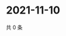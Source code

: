 # 2021-11-10

共 0 条

<!-- BEGIN WEIBO -->
<!-- 最后更新时间 Wed Nov 10 2021 08:46:46 GMT+0800 (China Standard Time) -->

<!-- END WEIBO -->

